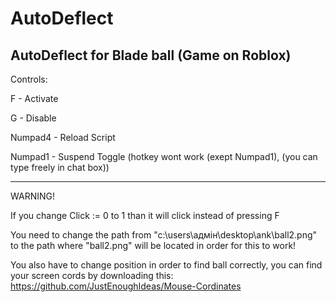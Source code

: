 # AutoDeflect
AutoDeflect for Blade ball (Game on Roblox)
---------------------------------------------------------------------
Controls:

F - Activate


G - Disable


Numpad4 - Reload Script


Numpad1 - Suspend Toggle (hotkey wont work  (exept Numpad1), (you can type freely in chat box))



----------------------------------------------------------------------
WARNING!


If you change Click := 0 to 1 than it will click instead of pressing F

You need to change the path from "c:\users\адмін\desktop\ank\ball2.png" to the path where "ball2.png" will be located in order for this to work!

You also have to change position in order to find ball correctly, you can find your screen cords by downloading this: https://github.com/JustEnoughIdeas/Mouse-Cordinates




